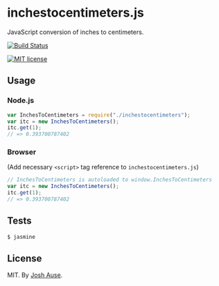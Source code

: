 # inchestocentimeters.js

JavaScript conversion of inches to centimeters.

[![Build Status](https://travis-ci.org/joshause/simplemovingaverage.svg?branch=master)](https://travis-ci.org/joshause/simplemovingaverage)

[![MIT license](http://img.shields.io/badge/license-MIT-brightgreen.svg)](http://opensource.org/licenses/MIT)

## Usage

### Node.js

```js
var InchesToCentimeters = require("./inchestocentimeters");
var itc = new InchesToCentimeters();
itc.get(1);
// => 0.393700787402
```

### Browser

(Add necessary `<script>` tag reference to `inchestocentimeters.js`)

```js
// InchesToCentimeters is autoloaded to window.InchesToCentimeters
var itc = new InchesToCentimeters();
itc.get(1);
// => 0.393700787402
```

## Tests

```bash
$ jasmine
```

## License

MIT. By [Josh Ause](http://www.github.com/joshause).
